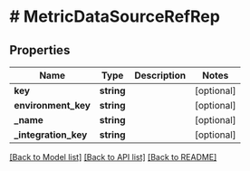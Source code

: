 # # MetricDataSourceRefRep

## Properties

Name | Type | Description | Notes
------------ | ------------- | ------------- | -------------
**key** | **string** |  | [optional]
**environment_key** | **string** |  | [optional]
**_name** | **string** |  | [optional]
**_integration_key** | **string** |  | [optional]

[[Back to Model list]](../../README.md#models) [[Back to API list]](../../README.md#endpoints) [[Back to README]](../../README.md)
